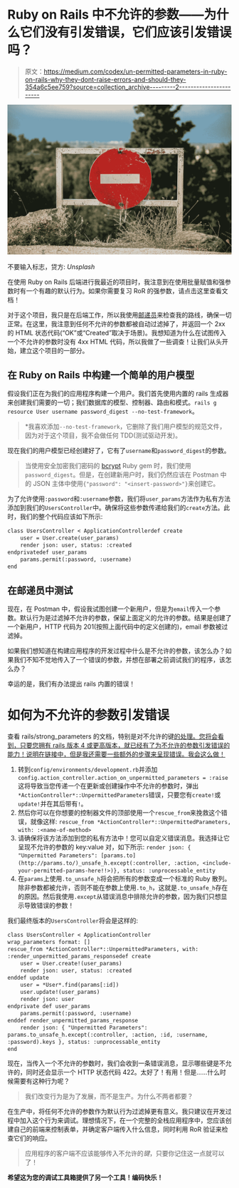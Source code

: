 # Ruby on Rails 中不允许的参数——为什么它们没有引发错误，它们应该引发错误吗？

> 原文：<https://medium.com/codex/un-permitted-parameters-in-ruby-on-rails-why-they-dont-raise-errors-and-should-they-354a6c5ee759?source=collection_archive---------2----------------------->

![](img/f88665390475bfd538965b2bf2a80d97.png)

不要输入标志，贷方: *Unsplash*

在使用 Ruby on Rails 后端进行我最近的项目时，我注意到在使用批量赋值和强参数时有一个有趣的默认行为。如果你需要复习 RoR 的强参数，请点击这里查看文档！

对于这个项目，我只是在后端工作，所以我使用[邮递员](https://www.postman.com/)来检查我的路线，确保一切正常。在这里，我注意到任何不允许的参数都被自动过滤掉了，并返回一个 2xx 的 HTML 状态代码(“OK”或“Created”取决于场景)。我想知道为什么在试图传入一个不允许的参数时没有 4xx HTML 代码，所以我做了一些调查！让我们从头开始，建立这个项目的一部分。

## **在 Ruby on Rails 中构建一个简单的用户模型**

假设我们正在为我们的应用程序构建一个用户。我们首先使用内置的 rails 生成器来创建我们需要的一切；我们数据库的模型、控制器、路由和模式。`rails g resource User username password_digest --no-test-framework`。

> *我喜欢添加`--no-test-framework`，它删除了我们用户模型的规范文件，因为对于这个项目，我不会做任何 TDD(测试驱动开发)。

现在我们的用户模型已经创建好了，它有了`username`和`password_digest`的参数。

> 当使用安全加密我们密码的 [bcrypt](https://github.com/bcrypt-ruby/bcrypt-ruby) Ruby gem 时，我们使用`password_digest`。但是，在创建新用户时，我们仍然应该在 Postman 中的 JSON 主体中使用`{"password": "<insert-password>"}`来创建它。

为了允许使用`:password`和`:username`参数，我们将`user_params`方法作为私有方法添加到我们的`UsersController`中。确保将这些参数传递给我们的`create`方法。此时，我们的整个代码应该如下所示:

```
class UsersController < ApplicationControllerdef create
    user = User.create(user_params)
    render json: user, status: :created
endprivatedef user_params
    params.permit(:password, :username)
end
```

## 在邮递员中测试

现在，在 Postman 中，假设我试图创建一个新用户，但是为`email`传入一个参数。默认行为是过滤掉不允许的参数，保留上面定义的允许的参数。结果是创建了一个新用户，HTTP 代码为 201(按照上面代码中的定义创建的)，email 参数被过滤掉。

如果我们想知道在构建应用程序的开发过程中什么是不允许的参数，该怎么办？如果我们不知不觉地传入了一个错误的参数，并想在部署之前调试我们的程序，该怎么办？

幸运的是，我们有办法提出 rails 内置的错误！

# 如何为不允许的参数引发错误

查看 rails/strong_parameters 的文档，特别是对不允许的键[的处理。您将会看到，只要您拥有 rails 版本 4 或更高版本，就已经有了为不允许的参数引发错误的能力！说明在链接中，但是我还需要一些额外的步骤来呈现错误。我会这么做！](https://github.com/rails/strong_parameters#handling-of-unpermitted-keys)

1.  转到`config/environments/development.rb`并添加`config.action_controller.action_on_unpermitted_parameters = :raise`这将导致当您传递一个在更新或创建操作中不允许的参数时，弹出`*ActionController*::UnpermittedParameters`错误，只要您有`create!`或`update!`并在其后带有`!`。
2.  然后你可以在你想要的控制器文件的顶部使用一个`rescue_from`来挽救这个错误，就像这样:
    `rescue_from *ActionController*::UnpermittedParameters, with: :<name-of-method>`
3.  请确保将该方法添加到您的私有方法中！您可以自定义错误消息。我选择让它呈现不允许的参数的 key:value 对，如下所示:
    `render json: { "Unpermitted Parameters": [params.to](http://params.to/)_unsafe_h.except(:controller, :action, <include-your-permitted-params-here!!>)}, status: :unprocessable_entity`
4.  在`params`上使用`.to_unsafe_h`将会把所有的参数变成一个标准的 Ruby 散列。除非参数都被允许，否则不能在参数上使用`.to_h`，这就是`.to_unsafe_h`存在的原因。然后我使用`.except`从错误消息中排除允许的参数，因为我们只想显示导致错误的参数！

我们最终版本的`UsersController`将会是这样的:

```
class UsersController < ApplicationController
wrap_parameters format: []
rescue_from *ActionController*::UnpermittedParameters, with: :render_unpermitted_params_responsedef create
    user = User.create!(user_params)
    render json: user, status: :created
enddef update
    user = *User*.find(params[:id])
    user.update!(user_params)
    render json: user
endprivate def user_params
    params.permit(:password, :username)
enddef render_unpermitted_params_response
    render json: { "Unpermitted Parameters": params.to_unsafe_h.except(:controller, :action, :id, :username, :password).keys }, status: :unprocessable_entity
end
```

现在，当传入一个不允许的参数时，我们会收到一条错误消息，显示哪些键是不允许的，同时还会显示一个 HTTP 状态代码 422。太好了！有用！但是……什么时候需要有这种行为呢？

> 我们改变行为是为了发展，而不是生产。为什么不两者都要？

在生产中，将任何不允许的参数作为默认行为过滤掉更有意义。我只建议在开发过程中加入这个行为来调试。理想情况下，在一个完整的全栈应用程序中，您应该创建自己的前端来控制表单，并确定客户端传入什么信息，同时利用 RoR 验证来检查它们的响应。

> 应用程序的客户端不应该能够传入不允许的*键*，只要你记住这一点就可以了！

**希望这为您的调试工具箱提供了另一个工具！编码快乐！**